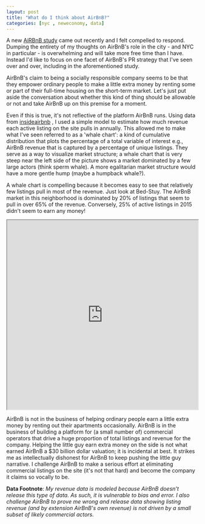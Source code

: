 ```yaml
---
layout: post
title: "What do I think about AirBnB?"
categories: [nyc , neweconomy, data]
---
```


A new [AiRBnB study](https://www.airbnbaction.com/how-airbnb-can-support-low-income-neighborhoods-in-nyc/) came out recently and I felt compelled to respond. Dumping the entirety of my thoughts on AirBnB's role in the city - and NYC in particular - is overwhelming and will take more free time than I have. Instead I'd like to focus on one facet of AirBnB's PR strategy that I've seen over and over, including in the aforementioned study.

AirBnB's claim to being a socially responsible company seems to be that they empower ordinary people to make a little extra money by renting some or part of their full-time housing on the short-term market. Let's just put aside the conversation about whether this kind of thing should be allowable or not and take AirBnB up on this premise for a moment.

Even if this is true, it's not reflective of the platform AirBnB runs. Using data from [insideairbnb](http://www.insideairbnb.com) , I used a simple model to estimate how much revenue each active listing on the site pulls in annually. This allowed me to make what I've seen referred to as a 'whale chart': a kind of cumulative distribution that plots the percentage of a total variable of interest e.g., AirBnB revenue that is captured by a percentage of unique listings. They serve as a way to visualize market structure; a whale chart that is very steep near the left side of the picture shows a market dominated by a few large actors (think sperm whale). A more egalitarian market structure would have a more gentle hump (maybe a humpback whale?).

A whale chart is compelling because it becomes easy to see that relatively few listings pull in most of the revenue. Just look at Bed-Stuy. The AirBnB market in this neighborhood is dominated by 20% of listings that seem to pull in over 65% of the revenue. Conversely, 25% of active listings in 2015 didn't seem to earn any money!

<iframe width="100%" height="500" align="middle" frameborder="50" scrolling="no" src="https://plot.ly/~s_rimmele/50.embed?share_key=pJIkh7YjpMsPWSDTpE4Zvo"></iframe>


AirBnB is not in the business of helping ordinary people earn a little extra money by renting out their apartments occasionally. AirBnB is in the business of building a platform for (a small number of) commercial operators that drive a huge proportion of total listings and revenue for the company. Helping the little guy earn extra money on the side is not what earned AirBnB a $30 billion dollar valuation; it is incidental at best. It strikes me as intellectually dishonest for AirBnB to keep pushing the little guy narrative. I challenge AirBnB to make a serious effort at eliminating commercial listings on the site (it's not that hard) and become the company it claims so vocally to be.

**Data Footnote**: *My revenue data is modeled because AirBnB doesn't release this type of data. As such, it is vulnerable to bias and error. I also challenge AirBnB to prove me wrong and release data showing listing revenue (and by extension AirBnB's own revenue) is not driven by a small subset of likely commercial actors.*

